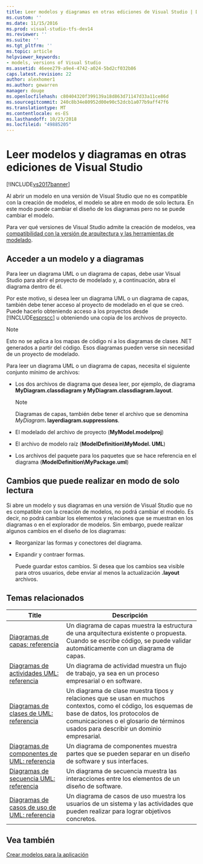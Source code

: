 ```yaml
---
title: Leer modelos y diagramas en otras ediciones de Visual Studio | Documentos de Microsoft
ms.custom: ''
ms.date: 11/15/2016
ms.prod: visual-studio-tfs-dev14
ms.reviewer: ''
ms.suite: ''
ms.tgt_pltfrm: ''
ms.topic: article
helpviewer_keywords:
- models, versions of Visual Studio
ms.assetid: 46eee279-a9e4-4742-a024-5bd2cf032b86
caps.latest.revision: 22
author: alexhomer1
ms.author: gewarren
manager: douge
ms.openlocfilehash: c80404320f399139a18d863d71147d33a11ce86d
ms.sourcegitcommit: 240c8b34e80952d00e90c52dcb1a077b9aff47f6
ms.translationtype: MT
ms.contentlocale: es-ES
ms.lasthandoff: 10/23/2018
ms.locfileid: "49885205"
---
```

# <a name="read-models-and-diagrams-in-other-visual-studio-editions"></a>Leer modelos y diagramas en otras ediciones de Visual Studio
[!INCLUDE[vs2017banner](../includes/vs2017banner.md)]

Al abrir un modelo en una versión de Visual Studio que no es compatible con la creación de modelos, el modelo se abre en modo de solo lectura. En este modo puede cambiar el diseño de los diagramas pero no se puede cambiar el modelo.  
  
 Para ver qué versiones de Visual Studio admite la creación de modelos, vea [compatibilidad con la versión de arquitectura y las herramientas de modelado](../modeling/what-s-new-for-design-in-visual-studio.md#VersionSupport).  
  
## <a name="obtaining-access-to-a-model-and-diagrams"></a>Acceder a un modelo y a diagramas  
 Para leer un diagrama UML o un diagrama de capas, debe usar Visual Studio para abrir el proyecto de modelado y, a continuación, abra el diagrama dentro de él.  
  
 Por este motivo, si desea leer un diagrama UML o un diagrama de capas, también debe tener acceso al proyecto de modelado en el que se creó. Puede hacerlo obteniendo acceso a los proyectos desde [!INCLUDE[esprscc](../includes/esprscc-md.md)] u obteniendo una copia de los archivos de proyecto.  
  
> [!NOTE]
>  Esto no se aplica a los mapas de código ni a los diagramas de clases .NET generados a partir del código. Esos diagramas pueden verse sin necesidad de un proyecto de modelado.  
  
 Para leer un diagrama UML o un diagrama de capas, necesita el siguiente conjunto mínimo de archivos:  
  
-   Los dos archivos de diagrama que desea leer, por ejemplo, de diagrama **MyDiagram.classdiagram y MyDiagram.classdiagram.layout**.  
  
    > [!NOTE]
    >  Diagramas de capas, también debe tener el archivo que se denomina _MyDiagram_**. layerdiagram.suppressions**.  
  
-   El modelado del archivo de proyecto (**MyModel.modelproj**)  
  
-   El archivo de modelo raíz (**ModelDefinition\MyModel. UML**)  
  
-   Los archivos del paquete para los paquetes que se hace referencia en el diagrama (**ModelDefinition\MyPackage.uml**)  
  
## <a name="changes-that-you-can-make-in-read-only-mode"></a>Cambios que puede realizar en modo de solo lectura  
 Si abre un modelo y sus diagramas en una versión de Visual Studio que no es compatible con la creación de modelos, no podrá cambiar el modelo. Es decir, no podrá cambiar los elementos y relaciones que se muestran en los diagramas o en el explorador de modelos. Sin embargo, puede realizar algunos cambios en el diseño de los diagramas:  
  
- Reorganizar las formas y conectores del diagrama.  
  
- Expandir y contraer formas.  
  
  Puede guardar estos cambios. Si desea que los cambios sea visible para otros usuarios, debe enviar al menos la actualización **.layout** archivos.  
  
##  <a name="RelatedTopics"></a> Temas relacionados  
  
|Title|Descripción|  
|-----------|-----------------|  
|[Diagramas de capas: referencia](../modeling/layer-diagrams-reference.md)|Un diagrama de capas muestra la estructura de una arquitectura existente o propuesta. Cuando se escribe código, se puede validar automáticamente con un diagrama de capas.|  
|[Diagramas de actividades UML: referencia](../modeling/uml-activity-diagrams-reference.md)|Un diagrama de actividad muestra un flujo de trabajo, ya sea en un proceso empresarial o en software.|  
|[Diagramas de clases de UML: referencia](../modeling/uml-class-diagrams-reference.md)|Un diagrama de clase muestra tipos y relaciones que se usan en muchos contextos, como el código, los esquemas de base de datos, los protocolos de comunicaciones o el glosario de términos usados para describir un dominio empresarial.|  
|[Diagramas de componentes de UML: referencia](../modeling/uml-component-diagrams-reference.md)|Un diagrama de componentes muestra partes que se pueden separar en un diseño de software y sus interfaces.|  
|[Diagramas de secuencia UML: referencia](../modeling/uml-sequence-diagrams-reference.md)|Un diagrama de secuencia muestra las interacciones entre los elementos de un diseño de software.|  
|[Diagramas de casos de uso de UML: referencia](../modeling/uml-use-case-diagrams-reference.md)|Un diagrama de casos de uso muestra los usuarios de un sistema y las actividades que pueden realizar para lograr objetivos concretos.|  
  
## <a name="see-also"></a>Vea también  
 [Crear modelos para la aplicación](../modeling/create-models-for-your-app.md)



